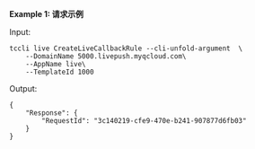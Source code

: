 **Example 1: 请求示例**



Input: 

```
tccli live CreateLiveCallbackRule --cli-unfold-argument  \
    --DomainName 5000.livepush.myqcloud.com\
    --AppName live\
    --TemplateId 1000
```

Output: 
```
{
    "Response": {
        "RequestId": "3c140219-cfe9-470e-b241-907877d6fb03"
    }
}
```

